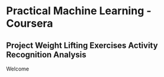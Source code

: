 # Practical Machine Learning - Coursera
## Project Weight Lifting Exercises Activity Recognition Analysis

Welcome
